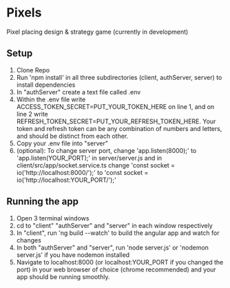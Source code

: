 # Pixels
Pixel placing design &amp; strategy game (currently in development)

## Setup
1. Clone Repo
2. Run 'npm install' in all three subdirectories (client, authServer, server) to install dependencies
3. In "authServer" create a text file called .env
4. Within the .env file write ACCESS_TOKEN_SECRET=PUT_YOUR_TOKEN_HERE on line 1, and on line 2 write REFRESH_TOKEN_SECRET=PUT_YOUR_REFRESH_TOKEN_HERE. Your token and refresh token can be any combination of numbers and letters, and should be distinct from each other.
5. Copy your .env file into "server"
6. (optional): To change server port, change 'app.listen(8000);' to 'app.listen(YOUR_PORT);' in server/server.js and in client/src/app/socket.service.ts change 'const socket = io('http://localhost:8000/');' to 'const socket = io('http://localhost:YOUR_PORT/');'

## Running the app
1. Open 3 terminal windows
2. cd to "client" "authServer" and "server" in each window respectively
3. In "client", run 'ng build --watch' to build the angular app and watch for changes
4. In both "authServer" and "server", run 'node server.js' or 'nodemon server.js' if you have nodemon installed
5. Navigate to localhost:8000 (or localhost:YOUR_PORT if you changed the port) in your web browser of choice (chrome recommended) and your app should be running smoothly.
